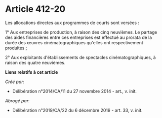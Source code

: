 # Article 412-20

Les allocations directes aux programmes de courts sont versées : 

1° Aux entreprises de production, à raison des cinq neuvièmes. Le partage des aides financières entre ces entreprises est
effectué au prorata de la durée des œuvres cinématographiques qu'elles ont respectivement produites ; 

2° Aux exploitants d'établissements de spectacles cinématographiques, à raison des quatre neuvièmes.

**Liens relatifs à cet article**

_Créé par_:

  - Délibération n°2014/CA/11 du 27 novembre 2014 - art., v. init.

_Abrogé par_:

  - Délibération n°2019/CA/22 du 6 décembre 2019 - art. 33, v. init.
